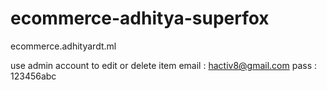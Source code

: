 # ecommerce-adhitya-superfox
ecommerce.adhityardt.ml

use admin account to edit or delete item
email : hactiv8@gmail.com
pass : 123456abc
